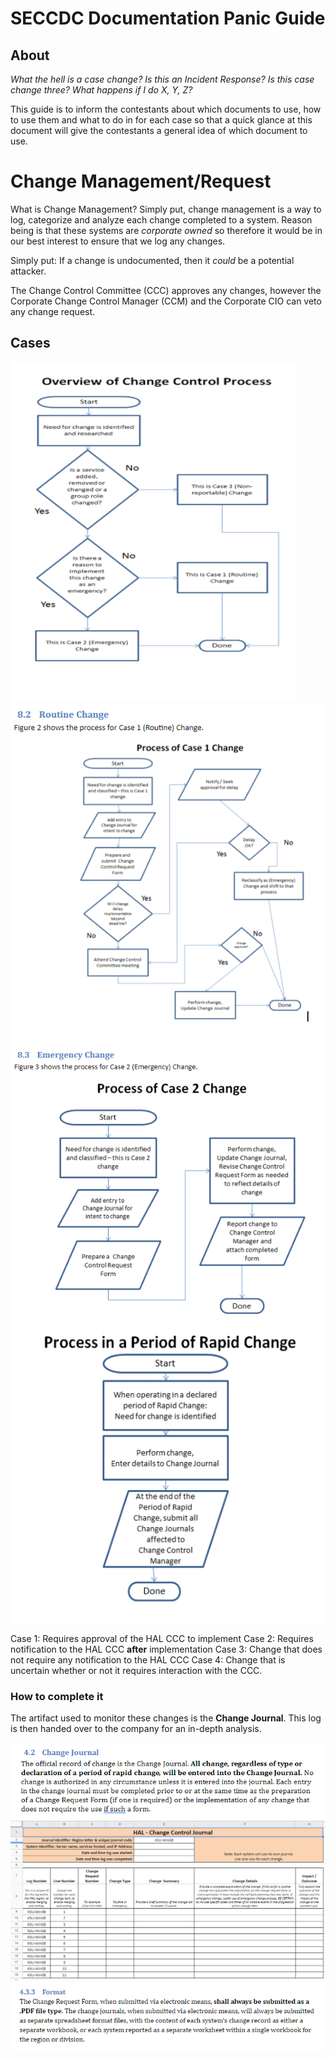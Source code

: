 # SECCDC Documentation Panic Guide

## About

 *What the hell is a case change? Is this an Incident Response? Is this case change three? What happens if I do X, Y, Z?*

This guide is to inform the contestants about which documents to use, how to use them and what to do in for each case so that a quick glance at this document will give the contestants a general idea of which document to use.

# Change Management/Request

What is Change Management? Simply put, change management is a way to log, categorize and analyze each change completed to a system. Reason being is that these systems are *corporate owned* so therefore it would be in our best interest to ensure that we log any changes. 

Simply put: If a change is undocumented, then it *could* be a potential attacker.

The Change Control Committee (CCC) approves any changes, however the Corporate Change Control Manager (CCM) and the Corporate CIO can veto any change request.

## Cases

![](Pasted%20image%2020210123131638.png)
![](Pasted%20image%2020210123131958.png)
![](Pasted%20image%2020210123132010.png)
![](Pasted%20image%2020210123132022.png)

Case 1: Requires approval of the HAL CCC to implement
Case 2: Requires notification to the HAL CCC **after** implementation
Case 3: Change that does not require any notification to the HAL CCC
Case 4: Change that is uncertain whether or not it requires interaction with the CCC.


### How to complete it




The artifact used to monitor these changes is the **Change Journal**. This log is then handed over to the company for an in-depth analysis. 

![](Pasted%20image%2020210216201220.png)
![](Pasted%20image%2020210123130215.png)
![](Pasted%20image%2020210216203202.png)